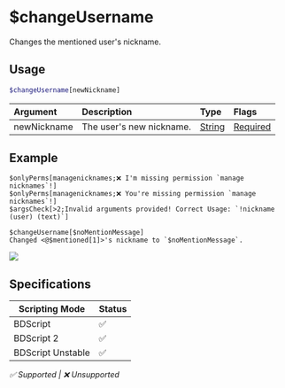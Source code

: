 # $changeUsername
Changes the mentioned user's nickname.

## Usage
```php
$changeUsername[newNickname]
```

| Argument | Description | Type | Flags |
| :---- | :---- | :---- | :---- |
| newNickname | The user's new nickname. | [String](/src/resources/arguments/types.md#string) | [Required](/src/resources/arguments/flags.md#required)

## Example
```
$onlyPerms[managenicknames;❌ I'm missing permission `manage nicknames`!]
$onlyPerms[managenicknames;❌ You're missing permission `manage nicknames`!]
$argsCheck[>2;Invalid arguments provided! Correct Usage: `!nickname (user) (text)`]

$changeUsername[$noMentionMessage]
Changed <@$mentioned[1]>'s nickname to `$noMentionMessage`.
```
![](https://user-images.githubusercontent.com/69215413/120035233-406c3900-bfcc-11eb-8d1a-31d69da21622.png)

## Specifications
| Scripting Mode | Status
| --- | --- |
| BDScript | ✅ |
| BDScript 2 | ✅ |
| BDScript Unstable | ✅ |

*✅ Supported | ❌ Unsupported*